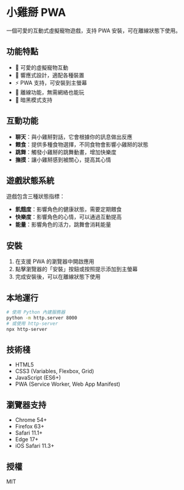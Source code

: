 # 小雞掰 PWA

一個可愛的互動式虛擬寵物遊戲，支持 PWA 安裝，可在離線狀態下使用。

## 功能特點

- 🐥 可愛的虛擬寵物互動
- 📱 響應式設計，適配各種裝置
- ⚡ PWA 支持，可安裝到主螢幕
- 🔄 離線功能，無需網絡也能玩
- 🌙 暗黑模式支持

## 互動功能

- **聊天**：與小雞掰對話，它會根據你的訊息做出反應
- **餵食**：提供多種食物選擇，不同食物會影響小雞掰的狀態
- **跳舞**：觸發小雞掰的跳舞動畫，增加快樂度
- **撫摸**：讓小雞掰感到被關心，提高其心情

## 遊戲狀態系統

遊戲包含三種狀態指標：
- **飢餓度**：影響角色的健康狀態，需要定期餵食
- **快樂度**：影響角色的心情，可以通過互動提高
- **能量**：影響角色的活力，跳舞會消耗能量

## 安裝

1. 在支援 PWA 的瀏覽器中開啟應用
2. 點擊瀏覽器的「安裝」按鈕或按照提示添加到主螢幕
3. 完成安裝後，可以在離線狀態下使用

## 本地運行

```bash
# 使用 Python 內建服務器
python -m http.server 8000
# 或使用 http-server
npx http-server
```

## 技術棧

- HTML5
- CSS3 (Variables, Flexbox, Grid)
- JavaScript (ES6+)
- PWA (Service Worker, Web App Manifest)

## 瀏覽器支持

- Chrome 54+
- Firefox 63+
- Safari 11.1+
- Edge 17+
- iOS Safari 11.3+

## 授權

MIT
